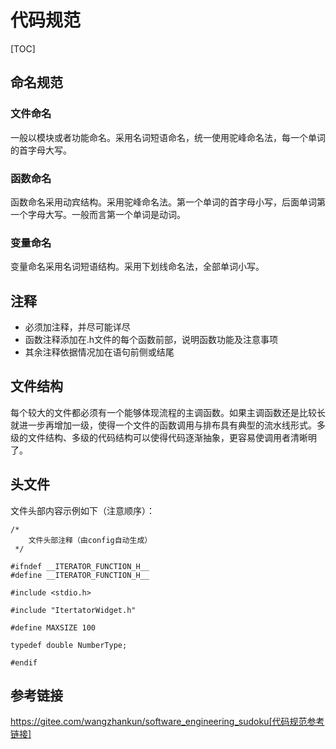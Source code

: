 # 代码规范
[TOC]
## 命名规范
### 文件命名
一般以模块或者功能命名。采用名词短语命名，统一使用驼峰命名法，每一个单词的首字母大写。
### 函数命名
函数命名采用动宾结构。采用驼峰命名法。第一个单词的首字母小写，后面单词第一个字母大写。一般而言第一个单词是动词。
### 变量命名
变量命名采用名词短语结构。采用下划线命名法，全部单词小写。
## 注释
- 必须加注释，并尽可能详尽
- 函数注释添加在.h文件的每个函数前部，说明函数功能及注意事项
- 其余注释依据情况加在语句前侧或结尾
## 文件结构
每个较大的文件都必须有一个能够体现流程的主调函数。如果主调函数还是比较长就进一步再增加一级，使得一个文件的函数调用与排布具有典型的流水线形式。多级的文件结构、多级的代码结构可以使得代码逐渐抽象，更容易使调用者清晰明了。
## 头文件
文件头部内容示例如下（注意顺序）：
```
/*
    文件头部注释（由config自动生成）
 */
 
#ifndef __ITERATOR_FUNCTION_H__
#define __ITERATOR_FUNCTION_H__

#include <stdio.h>

#include "ItertatorWidget.h"

#define MAXSIZE 100

typedef double NumberType;

#endif
```
## 参考链接
https://gitee.com/wangzhankun/software_engineering_sudoku[代码规范参考链接]
